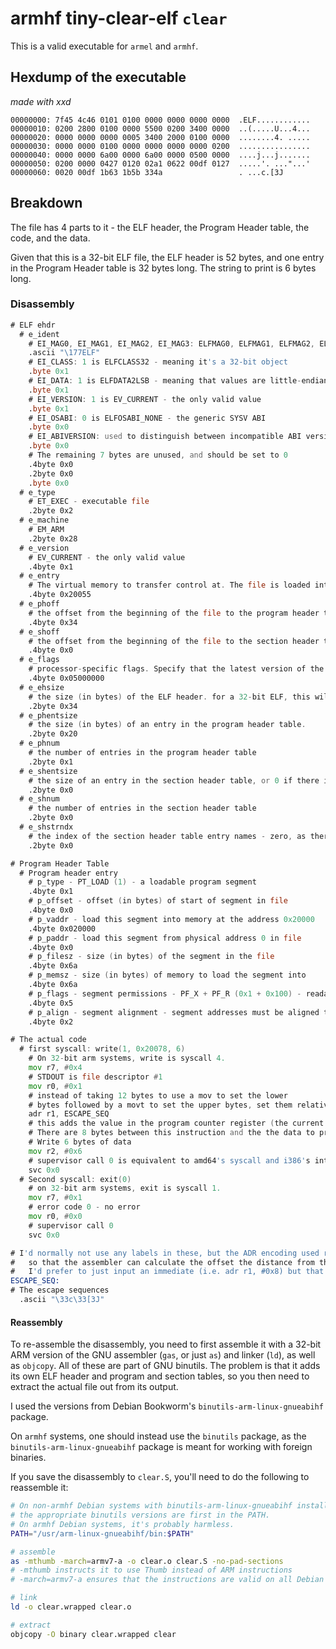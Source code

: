 # armhf tiny-clear-elf `clear`

This is a valid executable for `armel` and `armhf`.

## Hexdump of the executable

*made with xxd*

```xxd
00000000: 7f45 4c46 0101 0100 0000 0000 0000 0000  .ELF............
00000010: 0200 2800 0100 0000 5500 0200 3400 0000  ..(.....U...4...
00000020: 0000 0000 0000 0005 3400 2000 0100 0000  ........4. .....
00000030: 0000 0000 0100 0000 0000 0000 0000 0200  ................
00000040: 0000 0000 6a00 0000 6a00 0000 0500 0000  ....j...j.......
00000050: 0200 0000 0427 0120 02a1 0622 00df 0127  .....'. ..."...'
00000060: 0020 00df 1b63 1b5b 334a                 . ...c.[3J
```

## Breakdown

The file has 4 parts to it - the ELF header, the Program Header table, the code, and the data.

Given that this is a 32-bit ELF file, the ELF header is 52 bytes, and one entry in the Program Header table is 32 bytes long. The string to print is 6 bytes long.

### Disassembly

```asm
# ELF ehdr
  # e_ident
    # EI_MAG0, EI_MAG1, EI_MAG2, EI_MAG3: ELFMAG0, ELFMAG1, ELFMAG2, ELFMAG3 - the ELF magic number
    .ascii "\177ELF"
    # EI_CLASS: 1 is ELFCLASS32 - meaning it's a 32-bit object
    .byte 0x1
    # EI_DATA: 1 is ELFDATA2LSB - meaning that values are little-endian encoded
    .byte 0x1
    # EI_VERSION: 1 is EV_CURRENT - the only valid value
    .byte 0x1
    # EI_OSABI: 0 is ELFOSABI_NONE - the generic SYSV ABI
    .byte 0x0
    # EI_ABIVERSION: used to distinguish between incompatible ABI versions. Unused for the SYSV ABI
    .byte 0x0
    # The remaining 7 bytes are unused, and should be set to 0
    .4byte 0x0
    .2byte 0x0
    .byte 0x0
  # e_type
    # ET_EXEC - executable file
    .2byte 0x2
  # e_machine
    # EM_ARM
    .2byte 0x28
  # e_version
    # EV_CURRENT - the only valid value
    .4byte 0x1
  # e_entry
    # The virtual memory to transfer control at. The file is loaded into memory address 0x20000, and the code starts 0x54 bytes into the file. Adding 1 starts it in thumb mode.
    .4byte 0x20055
  # e_phoff
    # the offset from the beginning of the file to the program header table
    .4byte 0x34
  # e_shoff
    # the offset from the beginning of the file to the section header table - zero, as there is no section header table
    .4byte 0x0
  # e_flags
    # processor-specific flags. Specify that the latest version of the ABI is in use
    .4byte 0x05000000
  # e_ehsize
    # the size (in bytes) of the ELF header. for a 32-bit ELF, this will always be 52
    .2byte 0x34
  # e_phentsize
    # the size (in bytes) of an entry in the program header table.
    .2byte 0x20
  # e_phnum
    # the number of entries in the program header table
    .2byte 0x1
  # e_shentsize
    # the size of an entry in the section header table, or 0 if there is no section header table
    .2byte 0x0
  # e_shnum
    # the number of entries in the section header table
    .2byte 0x0
  # e_shstrndx
    # the index of the section header table entry names - zero, as there is no section header table
    .2byte 0x0

# Program Header Table
  # Program header entry
    # p_type - PT_LOAD (1) - a loadable program segment
    .4byte 0x1
    # p_offset - offset (in bytes) of start of segment in file
    .4byte 0x0
    # p_vaddr - load this segment into memory at the address 0x20000
    .4byte 0x020000
    # p_paddr - load this segment from physical address 0 in file
    .4byte 0x0
    # p_filesz - size (in bytes) of the segment in the file
    .4byte 0x6a
    # p_memsz - size (in bytes) of memory to load the segment into
    .4byte 0x6a
    # p_flags - segment permissions - PF_X + PF_R (0x1 + 0x100) - readable and executable
    .4byte 0x5
    # p_align - segment alignment - segment addresses must be aligned to multiples of this value
    .4byte 0x2

# The actual code
  # first syscall: write(1, 0x20078, 6)
    # On 32-bit arm systems, write is syscall 4.
    mov r7, #0x4
    # STDOUT is file descriptor #1
    mov r0, #0x1
    # instead of taking 12 bytes to use a mov to set the lower
    # bytes followed by a movt to set the upper bytes, set them relative to the program counter
    adr r1, ESCAPE_SEQ
    # this adds the value in the program counter register (the current memory address) to the provided value.
    # There are 8 bytes between this instruction and the the data to print.
    # Write 6 bytes of data
    mov r2, #0x6
    # supervisor call 0 is equivalent to amd64's syscall and i386's int 0x80
    svc 0x0
  # Second syscall: exit(0)
    # on 32-bit arm systems, exit is syscall 1.
    mov r7, #0x1
    # error code 0 - no error
    mov r0, #0x0
    # supervisor call 0
    svc 0x0

# I'd normally not use any labels in these, but the ADR encoding used requires a label
#   so that the assembler can calculate the offset the distance from the adr instruction to the label
#   I'd prefer to just input an immediate (i.e. adr r1, #0x8) but that's invalid syntax
ESCAPE_SEQ:
# The escape sequences
  .ascii "\33c\33[3J"
```

#### Reassembly

To re-assemble the disassembly, you need to first assemble it with a 32-bit ARM version of the GNU assembler (`gas`, or just `as`) and linker (`ld`), as well as `objcopy`. All of these are part of GNU binutils. The problem is that it adds its own ELF header and program and section tables, so you then need to extract the actual file out from its output.

I used the versions from Debian Bookworm's `binutils-arm-linux-gnueabihf` package.

On `armhf` systems, one should instead use the `binutils` package, as the `binutils-arm-linux-gnueabihf` package is meant for working with foreign binaries.

If you save the disassembly to `clear.S`, you'll need to do the following to reassemble it:

```sh
# On non-armhf Debian systems with binutils-arm-linux-gnueabihf installed, this will ensure
# the appropriate binutils versions are first in the PATH.
# On armhf Debian systems, it's probably harmless.
PATH="/usr/arm-linux-gnueabihf/bin:$PATH"

# assemble
as -mthumb -march=armv7-a -o clear.o clear.S -no-pad-sections
# -mthumb instructs it to use Thumb instead of ARM instructions
# -march=armv7-a ensures that the instructions are valid on all Debian armhf systems

# link
ld -o clear.wrapped clear.o

# extract
objcopy -O binary clear.wrapped clear
```

